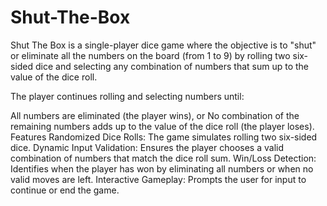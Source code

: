 # Shut-The-Box

Shut The Box is a single-player dice game where the objective is to "shut" or eliminate all the numbers on the board (from 1 to 9) by rolling two six-sided dice and selecting any combination of numbers that sum up to the value of the dice roll.

The player continues rolling and selecting numbers until:

All numbers are eliminated (the player wins), or
No combination of the remaining numbers adds up to the value of the dice roll (the player loses).
Features
Randomized Dice Rolls: The game simulates rolling two six-sided dice.
Dynamic Input Validation: Ensures the player chooses a valid combination of numbers that match the dice roll sum.
Win/Loss Detection: Identifies when the player has won by eliminating all numbers or when no valid moves are left.
Interactive Gameplay: Prompts the user for input to continue or end the game.
